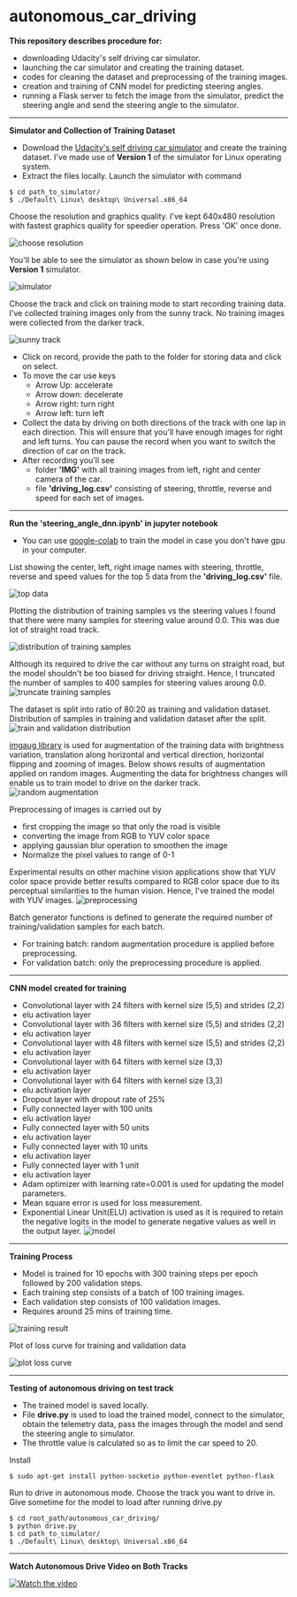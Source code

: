 # autonomous_car_driving 
**This repository describes procedure for:**
- downloading Udacity's self driving car simulator.
- launching the car simulator and creating the training dataset.
- codes for cleaning the dataset and preprocessing of the training images.
- creation and training of CNN model for predicting steering angles.
- running a Flask server to fetch the image from the simulator, predict the steering angle and send the steering angle to the simulator.

--------------------------------------
**Simulator and Collection of Training Dataset**
- Download the [Udacity's self driving car simulator](https://github.com/udacity/self-driving-car-sim) and create the training dataset. I've made use of **Version 1** of the simulator for Linux operating system.
- Extract the files locally. Launch the simulator with command
```
$ cd path_to_simulator/
$ ./Default\ Linux\ desktop\ Universal.x86_64
```
Choose the resolution and graphics quality. I've kept 640x480 resolution with fastest graphics quality for speedier operation. Press 'OK' once done.

![choose resolution](images/choose_resolution.png)

You'll be able to see the simulator as shown below in case you're using **Version 1** simulator.

![simulator](images/simulator.png)

Choose the track and click on training mode to start recording training data. I've collected training images only from the sunny track. No training images were collected from the darker track.

![sunny track](images/sunny_track_training.png)

- Click on record, provide the path to the folder for storing data and click on select. 
- To move the car use keys
  - Arrow Up: accelerate 
  - Arrow down: decelerate
  - Arrow right: turn right
  - Arrow left: turn left
- Collect the data by driving on both directions of the track with one lap in each direction. This will ensure that you'll have enough images for right and left turns. You can pause the record when you want to switch the direction of car on the track.
- After recording you'll see 
  - folder **'IMG'** with all training images from left, right and center camera of the car.
  - file **'driving_log.csv'** consisting of steering, throttle, reverse and speed for each set of images.

--------------------------------------
**Run the 'steering_angle_dnn.ipynb' in jupyter notebook**
- You can use [google-colab](https://colab.research.google.com) to train the model in case you don't have gpu in your computer.

List showing the center, left, right image names with steering, throttle, reverse and speed values for the top 5 data from the **'driving_log.csv'** file.

![top data](images/data_head.png)

Plotting the distribution of training samples vs the steering values I found that there were many samples for steering value around 0.0. This was due lot of straight road track.

![distribution of training samples](images/histogram_images_vs_steering_anlges.png)

Although its required to drive the car without any turns on straight road, but the model shouldn't be too biased for driving straight. Hence, I truncated the number of samples to 400 samples for steering values aroung 0.0.
![truncate training samples](images/truncated_histogram.png)

The dataset is split into ratio of 80:20 as training and validation dataset. Distribution of samples in training and validation dataset after the split.
![train and validation distribution](images/Distribution_training_validation.png)

[imgaug library](https://imgaug.readthedocs.io/en/latest/) is used for augmentation of the training data with brightness variation, translation along horizontal and vertical direction, horizontal flipping and zooming of images. Below shows results of augmentation applied on random images. Augmenting the data for brightness changes will enable us to train model to drive on the darker track.
![random augmentation](images/Random_augmentation.png)

Preprocessing of images is carried out by 
- first cropping the image so that only the road is visible
- converting the image from RGB to YUV color space
- applying gaussian blur operation to smoothen the image
- Normalize the pixel values to range of 0-1

Experimental results on other machine vision applications show that YUV color space provide better results compared to RGB color space due to its perceptual similarities to
the human vision. Hence, I've trained the model with YUV images.
![preprocessing](images/preprocess_image.png)

Batch generator functions is defined to generate the required number of training/validation samples for each batch. 
- For training batch: random augmentation procedure is applied before preprocessing.
- For validation batch: only the preprocessing procedure is applied. 

--------------------------------------
**CNN model created for training**
- Convolutional layer with 24 filters with kernel size (5,5) and strides (2,2)
- elu activation layer
- Convolutional layer with 36 filters with kernel size (5,5) and strides (2,2)
- elu activation layer
- Convolutional layer with 48 filters with kernel size (5,5) and strides (2,2)
- elu activation layer
- Convolutional layer with 64 filters with kernel size (3,3)
- elu activation layer
- Convolutional layer with 64 filters with kernel size (3,3)
- elu activation layer
- Dropout layer with dropout rate of 25%
- Fully connected layer with 100 units
- elu activation layer
- Fully connected layer with 50 units
- elu activation layer
- Fully connected layer with 10 units
- elu activation layer
- Fully connected layer with 1 unit
- elu activation layer
- Adam optimizer with learning rate=0.001 is used for updating the model parameters.
- Mean square error is used for loss measurement.
- Exponential Linear Unit(ELU) activation is used as it is required to retain the negative logits in the model to generate negative values as well in the output layer.
![model](images/model.png)

--------------------------------------
**Training Process**
- Model is trained for 10 epochs with 300 training steps per epoch followed by 200 validation steps. 
- Each training step consists of a batch of 100 training images.
- Each validation step consists of 100 validation images. 
- Requires around 25 mins of training time.

![training result](images/training_fit_gen.png)

Plot of loss curve for training and validation data

![plot loss curve](images/plot_loss_curve.png)

--------------------------------------
**Testing of autonomous driving on test track**
- The trained model is saved locally. 
- File **drive.py** is used to load the trained model, connect to the simulator, obtain the telemetry data, pass the images through the model and send the steering angle to simulator. 
- The throttle value is calculated so as to limit the car speed to 20.

Install
```
$ sudo apt-get install python-socketio python-eventlet python-flask
```

Run to drive in autonomous mode. Choose the track you want to drive in. Give sometime for the model to load after running drive.py
```
$ cd root_path/autonomous_car_driving/
$ python drive.py
$ cd path_to_simulator/
$ ./Default\ Linux\ desktop\ Universal.x86_64
```

--------------------------------------
**Watch Autonomous Drive Video on Both Tracks**

[![Watch the video](images/autonomous_driving2.png)](https://youtu.be/ozstXJIiAoA)
